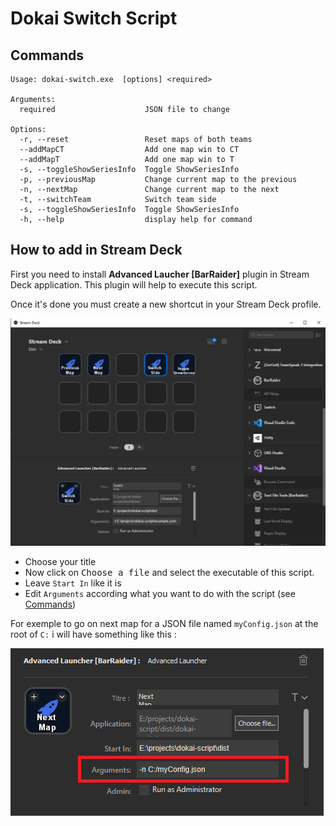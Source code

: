 # Dokai Switch Script

## Commands

```shell
Usage: dokai-switch.exe  [options] <required>

Arguments:
  required                    JSON file to change

Options:
  -r, --reset                 Reset maps of both teams
  --addMapCT                  Add one map win to CT
  --addMapT                   Add one map win to T
  -s, --toggleShowSeriesInfo  Toggle ShowSeriesInfo
  -p, --previousMap           Change current map to the previous
  -n, --nextMap               Change current map to the next
  -t, --switchTeam            Switch team side
  -s, --toggleShowSeriesInfo  Toggle ShowSeriesInfo
  -h, --help                  display help for command
```

## How to add in Stream Deck

First you need to install **Advanced Laucher \[BarRaider\]** plugin in Stream Deck application. This plugin will help to execute this script.

Once it's done you must create a new shortcut in your Stream Deck profile.

![Advanced Launcher Plugin](https://github.com/Ballrock/dokai-switch/blob/main/docs/plugin.png?raw=true)

- Choose your title
- Now click on <kbd>Choose a file</kbd> and select the executable of this script.
- Leave `Start In` like it is
- Edit `Arguments` according what you want to do with the script (see [Commands](#commands))

For exemple to go on next map for a JSON file named `myConfig.json` at the root of `C:` i will have something like this :

![Example](https://github.com/Ballrock/dokai-switch/blob/main/docs/example.png?raw=true)

